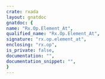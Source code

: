 ```yaml
---
crate: rxada
layout: gnatdoc
gnatdoc: {
name: "Rx.Op.Element_At",
qualified_name: "Rx.Op.Element_At",
signature: "rx.op.element_at",
enclosing: "rx.op",
is_private: false,
documentation: "",
documentation_snippet: "",
}
---
```

